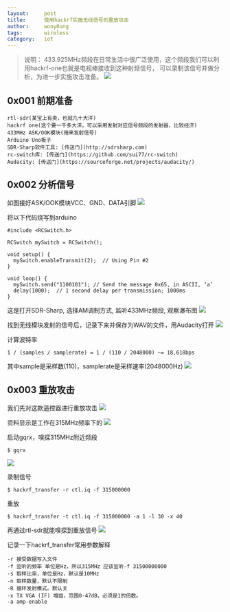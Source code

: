 ```yaml
---
layout:		post
title:		使用hackrf实施无线信号的重放攻击  
author:		wooy0ung
tags:		wireless
category:  	iot
---
```



>说明：
>433.925MHz频段在日常生活中很广泛使用，这个频段我们可以利用hackrf-one也就是电视棒接收到这种射频信号，
可以录制该信号并做分析，为进一步实施攻击准备。
![](/assets/img/iot/2018-06-24-hackrf-one-replay-attack/0x001.png)
<!-- more -->


## 0x001 前期准备

```
rtl-sdr(某宝上有卖，也就几十大洋)  
hackrf one(这个要一千多大洋，可以采用发射对应信号频段的发射器，比较经济)  
433MHz ASK/OOK模块(用来发射信号)  
Arduino Uno板子  
SDR-Sharp软件工具: [传送门](http://sdrsharp.com)  
rc-switch库: [传送门](https://github.com/sui77/rc-switch)  
Audacity: [传送门](https://sourceforge.net/projects/audacity/)  
```


## 0x002 分析信号

如图接好ASK/OOK模块VCC、GND、DATA引脚
![](/assets/img/iot/2018-06-24-hackrf-one-replay-attack/0x002.png)

将以下代码烧写到arduino
```
#include <RCSwitch.h>

RCSwitch mySwitch = RCSwitch();

void setup() {
  mySwitch.enableTransmit(2);  // Using Pin #2
}

void loop() {
  mySwitch.send("1100101");	// Send the message 0x65, in ASCII, ‘a’
  delay(1000);	// 1 second delay per transmission; 1000ms
}
```

这是打开SDR-Sharp, 选择AM调制方式, 监听433MHz频段, 观察瀑布图
![](/assets/img/iot/2018-06-24-hackrf-one-replay-attack/0x003.png)

找到无线模块发射的信号后，记录下来并保存为WAV的文件，用Audacity打开
![](/assets/img/iot/2018-06-24-hackrf-one-replay-attack/0x004.png)

计算波特率
```
1 / (samples / samplerate) = 1 / (110 / 2048000) ~= 18,618bps
```

其中sample是采样数(110)，samplerate是采样速率(2048000Hz)
![](/assets/img/iot/2018-06-24-hackrf-one-replay-attack/0x005.png)


## 0x003 重放攻击

我们先对这款遥控器进行重放攻击
![](/assets/img/iot/2018-06-24-hackrf-one-replay-attack/0x006.png)

资料显示是工作在315MHz频率下的
![](/assets/img/iot/2018-06-24-hackrf-one-replay-attack/0x007.png)

启动gqrx，嗅探315MHz附近频段
```
$ gqrx
```
![](/assets/img/iot/2018-06-24-hackrf-one-replay-attack/0x008.png)

录制信号
```
$ hackrf_transfer -r ctl.iq -f 315000000
```

重放
```
$ hackrf_transfer -t ctl.iq -f 315000000 -a 1 -l 30 -x 40
```

再通过rtl-sdr就能嗅探到重放信号
![](/assets/img/iot/2018-06-24-hackrf-one-replay-attack/0x008.png)

记录一下hackrf_transfer常用参数解释
```
-r 接受数据写入文件
-f 监听的频率 单位是Hz，所以315MHz 应该监听-f 31500000000
-s 取样比率，单位是Hz，默认是10MHz
-n 取样数量，默认不限制
-R 循环发射模式。默认关
-x TX VGA (IF) 增益，范围0-47dB，必须是1的倍数。
-a amp-enable
```